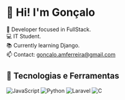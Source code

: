 # 👋 Hi! I'm Gonçalo

🎯 Developer focused in FullStack.  
💻 IT Student.  
📚 Currently learning Django.   
📫 Contact: goncalo.amferreira@gmail.com  

## 🚀 Tecnologias e Ferramentas
![JavaScript](https://img.shields.io/badge/-JavaScript-F7DF1E?style=flat&logo=javascript&logoColor=black)
![Python](https://img.shields.io/badge/-Python-3776AB?style=flat&logo=python&logoColor=white)
![Laravel](https://img.shields.io/badge/-Laravel-FF2D20?style=flat&logo=laravel&logoColor=white)
![C](https://img.shields.io/badge/-C-A8B9CC?style=flat&logo=c&logoColor=black)


